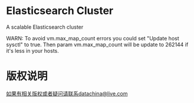 # Elasticsearch Cluster

A scalable Elasticsearch cluster

WARN: To avoid vm.max_map_count errors you could set "Update host sysctl" to true. Then param vm.max_map_count will be update to 262144 if it's less in your hosts.

# 版权说明

 如果有相关版权或者疑问请联系datachina@live.com